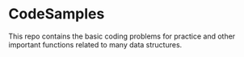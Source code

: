 # CodeSamples
This repo contains the basic coding problems for practice and other important functions related to many data structures.
